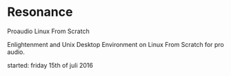 # Resonance
Proaudio Linux From Scratch

Enlightenment and Unix Desktop Environment on Linux From Scratch for pro audio.

started: friday 15th of juli 2016
